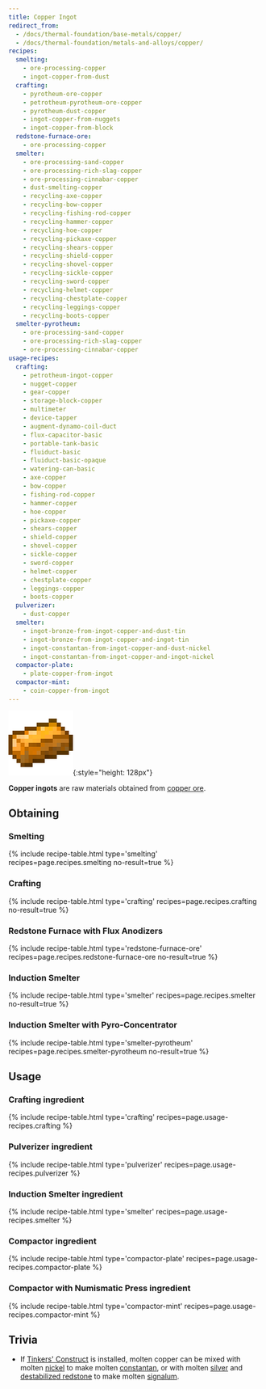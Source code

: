 ```yaml
---
title: Copper Ingot
redirect_from:
  - /docs/thermal-foundation/base-metals/copper/
  - /docs/thermal-foundation/metals-and-alloys/copper/
recipes:
  smelting:
    - ore-processing-copper
    - ingot-copper-from-dust
  crafting:
    - pyrotheum-ore-copper
    - petrotheum-pyrotheum-ore-copper
    - pyrotheum-dust-copper
    - ingot-copper-from-nuggets
    - ingot-copper-from-block
  redstone-furnace-ore:
    - ore-processing-copper
  smelter:
    - ore-processing-sand-copper
    - ore-processing-rich-slag-copper
    - ore-processing-cinnabar-copper
    - dust-smelting-copper
    - recycling-axe-copper
    - recycling-bow-copper
    - recycling-fishing-rod-copper
    - recycling-hammer-copper
    - recycling-hoe-copper
    - recycling-pickaxe-copper
    - recycling-shears-copper
    - recycling-shield-copper
    - recycling-shovel-copper
    - recycling-sickle-copper
    - recycling-sword-copper
    - recycling-helmet-copper
    - recycling-chestplate-copper
    - recycling-leggings-copper
    - recycling-boots-copper
  smelter-pyrotheum:
    - ore-processing-sand-copper
    - ore-processing-rich-slag-copper
    - ore-processing-cinnabar-copper
usage-recipes:
  crafting:
    - petrotheum-ingot-copper
    - nugget-copper
    - gear-copper
    - storage-block-copper
    - multimeter
    - device-tapper
    - augment-dynamo-coil-duct
    - flux-capacitor-basic
    - portable-tank-basic
    - fluiduct-basic
    - fluiduct-basic-opaque
    - watering-can-basic
    - axe-copper
    - bow-copper
    - fishing-rod-copper
    - hammer-copper
    - hoe-copper
    - pickaxe-copper
    - shears-copper
    - shield-copper
    - shovel-copper
    - sickle-copper
    - sword-copper
    - helmet-copper
    - chestplate-copper
    - leggings-copper
    - boots-copper
  pulverizer:
    - dust-copper
  smelter:
    - ingot-bronze-from-ingot-copper-and-dust-tin
    - ingot-bronze-from-ingot-copper-and-ingot-tin
    - ingot-constantan-from-ingot-copper-and-dust-nickel
    - ingot-constantan-from-ingot-copper-and-ingot-nickel
  compactor-plate:
    - plate-copper-from-ingot
  compactor-mint:
    - coin-copper-from-ingot
---
```


![Copper ingot](/assets/images/thermal-foundation/ingot-copper.png){:style="height: 128px"}


**Copper ingots** are raw materials obtained from [copper
ore](/docs/thermal-foundation/world/ores/copper-ore/).


Obtaining
---------

### Smelting
{% include recipe-table.html type='smelting' recipes=page.recipes.smelting no-result=true %}

### Crafting
{% include recipe-table.html type='crafting' recipes=page.recipes.crafting no-result=true %}

### Redstone Furnace with Flux Anodizers
{% include recipe-table.html type='redstone-furnace-ore' recipes=page.recipes.redstone-furnace-ore no-result=true %}

### Induction Smelter
{% include recipe-table.html type='smelter' recipes=page.recipes.smelter no-result=true %}

### Induction Smelter with Pyro-Concentrator
{% include recipe-table.html type='smelter-pyrotheum' recipes=page.recipes.smelter-pyrotheum no-result=true %}


Usage
-----

### Crafting ingredient
{% include recipe-table.html type='crafting' recipes=page.usage-recipes.crafting %}

### Pulverizer ingredient
{% include recipe-table.html type='pulverizer' recipes=page.usage-recipes.pulverizer %}

### Induction Smelter ingredient
{% include recipe-table.html type='smelter' recipes=page.usage-recipes.smelter %}

### Compactor ingredient
{% include recipe-table.html type='compactor-plate' recipes=page.usage-recipes.compactor-plate %}

### Compactor with Numismatic Press ingredient
{% include recipe-table.html type='compactor-mint' recipes=page.usage-recipes.compactor-mint %}


Trivia
------

* If [Tinkers'
  Construct](https://minecraft.curseforge.com/projects/tinkers-construct) is
  installed, molten copper can be mixed with molten
  [nickel](/docs/thermal-foundation/items/materials/ingots/nickel-ingot/) to
  make molten
  [constantan](/docs/thermal-foundation/items/materials/ingots/constantan-ingot/),
  or with molten
  [silver](/docs/thermal-foundation/items/materials/ingots/silver-ingot/) and
  [destabilized
  redstone](/docs/thermal-foundation/fluids/molten/destabilized-redstone/) to
  make molten
  [signalum](/docs/thermal-foundation/items/materials/ingots/signalum-ingot/).
